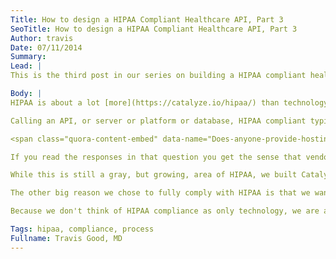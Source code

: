 ```yaml
---
Title: How to design a HIPAA Compliant Healthcare API, Part 3
SeoTitle: How to design a HIPAA Compliant Healthcare API, Part 3
Author: travis
Date: 07/11/2014
Summary: 
Lead: |
This is the third post in our series on building a HIPAA compliant healthcare [API](/baas). The [first](/blog/how-to-design-a-hipaa-compliant-healthcare-api) and [second](https://www.catalyze.io/blog/how-to-design-a-hipaa-compliant-healthcare-api-part-2-1/) post focused on technology, design of the API and data models respectively. This post delves into HIPAA compliance more broadly than technology, and highlights some of the key areas where Catalyze is different from other infrastructure and HIPAA compliant API vendors.

Body: |
HIPAA is about a lot [more](https://catalyze.io/hipaa/) than technology. There are organizational and administrative requirements that are a part of HIPAA. When we started Catalyze we had a lot of experience with HIPAA from a multitude of angles - clinical, auditor, vendor, and consultant. We realized that "HIPAA compliant" was a loaded phrase in healthcare. Initially we shied away from calling our technology "HIPAA compliant", instead using phrases like "HIPAA grade" in place of it. The reason we shied away was that 1) HIPAA is about more than technology and 2) there isn't a central body that certifies HIPAA compliance.

Calling an API, or server or platform or database, HIPAA compliant typically means that the provider of that technology signs a [business associate agreement (BAA)](/blog/business-associate-agreements/) and has additional security controls, and maybe more data segregation. This is what providers today call "HIPAA compliant hosting" or "HIPAA compliant storage". You can see this clearly in this question on Quora, to which we also contributed.

<span class="quora-content-embed" data-name="Does-anyone-provide-hosting-services-that-are-HIPAA-compliant-i-e-like-Engine-Yard-but-engineered-for-HIPAA-as-well/answer/Travis-Good/quote/1527882">Read <a data-width="576" data-height="956" class="quora-content-link" href="http://www.quora.com/Does-anyone-provide-hosting-services-that-are-HIPAA-compliant-i-e-like-Engine-Yard-but-engineered-for-HIPAA-as-well/answer/Travis-Good/quote/1527882" data-embed="BeDn8Fj" data-type="quote" data-id="1527882" data-key="c49764f8811634b48147e4c4cfdfbcc0">Quote of Travis Good's answer to Does anyone provide hosting services that are HIPAA compliant? (i.e. like Engine Yard but engineered for HIPAA as well?)</a> on <a href="http://www.quora.com">Quora</a><script type="text/javascript" src="http://www.quora.com/widgets/content"></script></span>

If you read the responses in that question you get the sense that vendors offering compliant infrastructure do things like providing dedicated hardware, potentially with more more software security. The compliant storage and hosting providers aren't themselves compliant with HIPAA, meaning they don't meet the organizational and administrative requirements. The vendors typically don't feel they need to be compliant with all the requirements of HIPAA because they are only offering the technology.

While this is still a gray, but growing, area of HIPAA, we built Catalyze to support the efforts of developers, vendors, and enterprises building healthcare technology. We decided that, in order to maximize the value our customers get from using our API and trusting us with their compliant infrastructure, offering a HIPAA compliant API means we need to follow all of the requirements of HIPAA, not purely build the technology to support compliance and check the box of signing a BAA. There are are other benefits for us, like being able to better assist customers that need full HIPAA audit support.

The other big reason we chose to fully comply with HIPAA is that we wanted to help our customers overcome the other hurdle of HIPAA compliance, which is selling to to healthcare enterprises. Hospitals, health systems, and insurance companies are risk averse. As soon as you tell them you're using cloud-based technologies to store, process, or transmit data they will likely ask you to respond to a litany of questions about your technology and organization. Our theory was that, as a fully compliant API vendor, we would be able to help customers in completing these questions and verifying compliance, ideally reducing the time customers spend on compliance as part of the sales cycle. Our audit reports and whitepapers on HIPAA compliance could be used as sales and marketing collateral for our customers. That theory has proved out, and we have been told by our customers that our audits and [100% compliance](https://catalyze.io/blog/what-does-it-take-to-be-100-hipaa-compliant/) with HIPAA have been beneficial and valuable in discussions and sales with enterprises.

Because we don't think of HIPAA compliance as only technology, we are able to support our customers more broadly than other HIPAA compliant vendors. We are also able to confidently market and sell our API as HIPAA compliant, with audit reports, [policies](https://catalyze.io/policy/), and [documentation](https://catalyze.io/hipaa/) to prove it. We are not just a secure API technology, we are a fully compliant organization that builds and maintains a HIPAA compliant API.

Tags: hipaa, compliance, process
Fullname: Travis Good, MD
---
```

